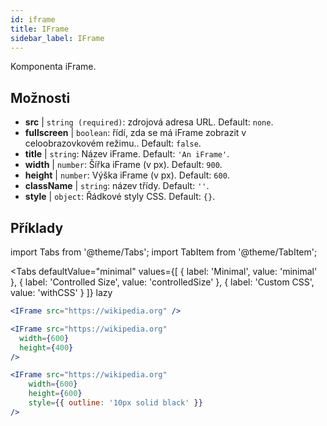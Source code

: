 ```yaml
---
id: iframe 
title: IFrame
sidebar_label: IFrame
---
```


Komponenta iFrame.

## Možnosti

* __src__ | `string (required)`: zdrojová adresa URL. Default: `none`.
* __fullscreen__ | `boolean`: řídí, zda se má iFrame zobrazit v celoobrazovkovém režimu.. Default: `false`.
* __title__ | `string`: Název iFrame. Default: `'An iFrame'`.
* __width__ | `number`: Šířka iFrame (v px). Default: `900`.
* __height__ | `number`: Výška iFrame (v px). Default: `600`.
* __className__ | `string`: název třídy. Default: `''`.
* __style__ | `object`: Řádkové styly CSS. Default: `{}`.


## Příklady

import Tabs from '@theme/Tabs';
import TabItem from '@theme/TabItem';

<Tabs
    defaultValue="minimal"
    values={[
        { label: 'Minimal', value: 'minimal' },
        { label: 'Controlled Size', value: 'controlledSize' },
        { label: 'Custom CSS', value: 'withCSS' }
    ]}
    lazy
>

<TabItem value="minimal" >

```jsx live
<IFrame src="https://wikipedia.org" />
```

</TabItem>

<TabItem value="controlledSize" >

```jsx live
<IFrame src="https://wikipedia.org" 
  width={600} 
  height={400} 
/>
```
</TabItem>

<TabItem value="withCSS" >

```jsx live
<IFrame src="https://wikipedia.org" 
    width={600} 
    height={600} 
    style={{ outline: '10px solid black' }}
/>
```
</TabItem>

</Tabs>


